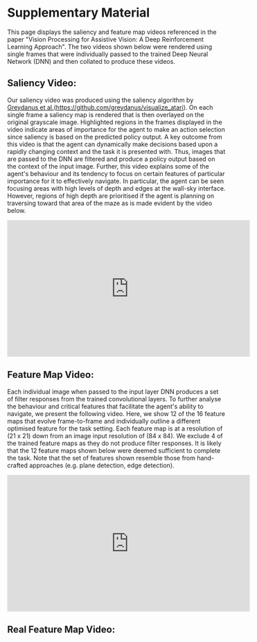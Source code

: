 # Supplementary Material
This page displays the saliency and feature map videos referenced in the paper "Vision Processing for Assistive Vision: A Deep Reinforcement Learning Approach". The two videos shown below were rendered using single frames that were individually passed to the trained Deep Neural Network (DNN) and then collated to produce these videos. 

## Saliency Video:
Our saliency video was produced using the saliency algorithm by [Greydanus et al.](https://arxiv.org/abs/1711.00138)(https://github.com/greydanus/visualize_atari). On each single frame a saliency map is rendered that is then overlayed on the original grayscale image. Highlighted regions in the frames displayed in the video indicate areas of importance for the agent to make an action selection since saliency is based on the predicted policy output. A key outcome from this video is that the agent can dynamically make decisions based upon a rapidly changing context and the task it is presented with. Thus, images that are passed to the DNN are filtered and produce a policy output based on the context of the input image. Further, this video explains some of the agent's behaviour and its tendency to focus on certain features of particular importance for it to effectively navigate. In particular, the agent can be seen focusing areas with high levels of depth and edges at the wall-sky interface. However, regions of high depth are prioritised if the agent is planning on traversing toward that area of the maze as is made evident by the video below. 

<iframe width="560" height="315" src="https://www.youtube.com/embed/ylgkQkxRAtY" frameborder="0" allow="accelerometer; autoplay; encrypted-media; gyroscope; picture-in-picture" allowfullscreen></iframe>

## Feature Map Video:

Each individual image when passed to the input layer DNN produces a set of filter responses from the trained convolutional layers. To further analyse the behaviour and critical features that facilitate the agent's ability to navigate, we present the following video. Here, we show 12 of the 16 feature maps that evolve frame-to-frame and individually outline a different optimised feature for the task setting. Each feature map is at a resolution of (21 x 21) down from an image input resolution of (84 x 84). We exclude 4 of the trained feature maps as they do not produce filter responses. It is likely that the 12 feature maps shown below were deemed sufficient to complete the task. Note that the set of features shown resemble those from hand-crafted approaches (e.g. plane detection, edge detection).

<iframe width="560" height="315" src="https://www.youtube.com/embed/9OCJqV4tCAg" frameborder="0" allow="accelerometer; autoplay; encrypted-media" allowfullscreen></iframe>

## Real Feature Map Video:


